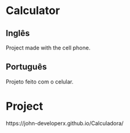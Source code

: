 
# Calculator

<h2> Inglês </h2>
<p> Project made with the cell phone. </p>
<h2> Português </h2>
<p> Projeto feito com o celular. </p>

# Project

<p> https://john-developerx.github.io/Calculadora/ </p>
